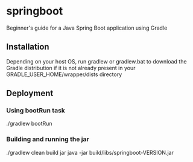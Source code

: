 # springboot
Beginner's guide for a Java Spring Boot application using Gradle

## Installation
Depending on your host OS, run gradlew or gradlew.bat to download the Gradle distribution if it is not already present in your GRADLE_USER_HOME/wrapper/dists directory

## Deployment
### Using bootRun task
./gradlew bootRun

### Building and running the jar
./gradlew clean build jar
java -jar build/libs/springboot-VERSION.jar